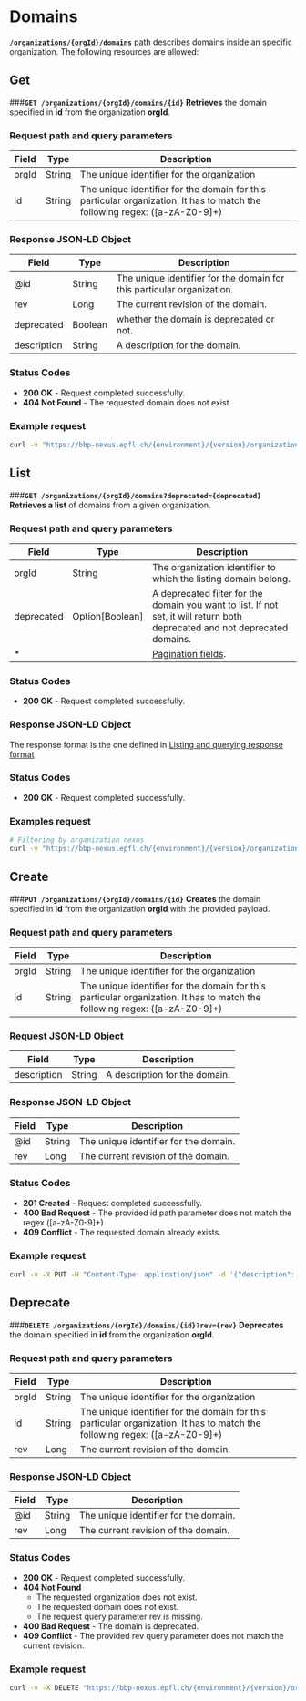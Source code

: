 # Domains
**`/organizations/{orgId}/domains`** path describes domains inside an specific organization. The following resources are allowed:

## Get
###**`GET /organizations/{orgId}/domains/{id}`**
**Retrieves** the domain specified in **id** from the organization **orgId**.

### Request path and query parameters
| Field         | Type          | Description                                                                                                                   |
| ------------- |-------------  | ---------------------------------------------                                                                                 |
| orgId         | String        | The unique identifier for the organization                                                                                    | 
| id            | String        | The unique identifier for the domain for this particular organization. It has to match the following regex: ([a-zA-Z0-9]+) |

### Response JSON-LD Object
| Field         | Type          | Description                                                               |
| ------------- |-------------  | ---------------------------------------------                             |
| @id           | String        | The unique identifier for the domain for this particular organization. |
| rev           | Long          | The current revision of the domain.                                       |
| deprecated    | Boolean       | whether the domain is deprecated or not.                                  |
| description   | String        | A description for the domain.                                             |

### Status Codes
* **200 OK** - Request completed successfully.
* **404 Not Found** - The requested domain does not exist.

### Example request
```bash
curl -v "https://bbp-nexus.epfl.ch/{environment}/{version}/organizations/nexus/domains/core"
```

## List
###**`GET /organizations/{orgId}/domains?deprecated={deprecated}`**
**Retrieves a list** of domains from a given organization.

### Request path and query parameters
| Field         | Type                  | Description                                                                                                                   |
| ------------- |-------------          | ---------------------------------------------                                                                                 |
| orgId         | String                | The organization identifier to which the listing domain belong.                                                               | 
| deprecated    | Option[Boolean]       | A deprecated filter for the domain you want to list. If not set, it will return both deprecated and not deprecated domains.   |
| *             |                       | [Pagination fields](basics.html#pagination-response).                                                                         |

### Status Codes
* **200 OK** - Request completed successfully.

### Response JSON-LD Object

The response format is the one defined in [Listing and querying response format](basics.html#listing-and-querying-response-format)

### Status Codes
* **200 OK** - Request completed successfully.

### Examples request
```bash
# Filtering by organization nexus
curl -v "https://bbp-nexus.epfl.ch/{environment}/{version}/organizations/nexus/domains"
```

## Create
###**`PUT /organizations/{orgId}/domains/{id}`**
**Creates** the domain specified in **id** from the organization **orgId** with the provided payload.

### Request path and query parameters
| Field         | Type          | Description                                                                                                                |
| ------------- |-------------  | ---------------------------------------------                                                                              |
| orgId         | String        | The unique identifier for the organization                                                                                 | 
| id            | String        | The unique identifier for the domain for this particular organization. It has to match the following regex: ([a-zA-Z0-9]+) |

### Request JSON-LD Object
| Field         | Type          | Description                                   |
| ------------- |-------------  | --------------------------------------------- |
| description   | String        | A description for the domain.                 |

### Response JSON-LD Object
| Field         | Type          | Description                                   |
| ------------- |-------------  | --------------------------------------------- |
| @id           | String        | The unique identifier for the domain.         |
| rev           | Long          | The current revision of the domain.           |

### Status Codes
* **201 Created** - Request completed successfully.
* **400 Bad Request** - The provided id path parameter does not match the regex ([a-zA-Z0-9]+)
* **409 Conflict** - The requested domain already exists.

### Example request
```bash
curl -v -X PUT -H "Content-Type: application/json" -d '{"description": "Core Domain"}' "https://bbp-nexus.epfl.ch/{environment}/{version}/organizations/nexus/domains/core"
```

## Deprecate
###**`DELETE /organizations/{orgId}/domains/{id}?rev={rev}`**
**Deprecates** the domain specified in **id** from the organization **orgId**.

### Request path and query parameters
| Field         | Type          | Description                                                                                           |
| ------------- |-------------  | ---------------------------------------------                                                         |
| orgId         | String        | The unique identifier for the organization                                                                                    | 
| id            | String        | The unique identifier for the domain for this particular organization. It has to match the following regex: ([a-zA-Z0-9]+) |
| rev           | Long          | The current revision of the domain.           |

### Response JSON-LD Object
| Field         | Type          | Description                                   |
| ------------- |-------------  | --------------------------------------------- |
| @id           | String        | The unique identifier for the domain.         |
| rev           | Long          | The current revision of the domain.           |

### Status Codes
* **200 OK** - Request completed successfully.
* **404 Not Found**
    * The requested organization does not exist.
    * The requested domain does not exist.
    * The request query parameter rev is missing.
* **400 Bad Request** - The domain is deprecated.
* **409 Conflict** - The provided rev query parameter does not match the current revision.

### Example request
```bash
curl -v -X DELETE "https://bbp-nexus.epfl.ch/{environment}/{version}/organizations/nexus/domains/core?rev=1"
```